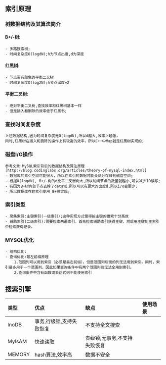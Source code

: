 ## 索引原理

### 树数据结构及其算法简介
#### B+/-树:
    - 多路搜索树;
    - 时间复杂度O(logdN);h为节点出度,d为深度
#### 红黑树:
    - 节点带有颜色的平衡二叉树
    - 时间复杂度O(log2N);h节点出度=2
#### 平衡二叉树:
    - 绝对平衡二叉树,查找效率和红黑树基本一样
    - 但是插入和删除的效率低于红黑书;
### 查找时间复杂度
    上述数据结构,因为时间复杂度是O(logdN),所以d越大,效率上越低，
    同时,红黑树在插入和删除的操作上有较高的效率，所以C++中Map就是红黑树实现的;
### 磁盘I/O操作
    参考文章:MySQL索引背后的数据结构及算法原理[http://blog.codinglabs.org/articles/theory-of-mysql-index.html]
    - 数据库的索引空间可能很大，所以在索引的数据可能会部分存储到磁盘空间;
    - 根据O(logdN), B+/-树的d比平二叉衡树大,所以访问节点的数量就越小,可以减少IO读写;
    - 有因为B+树内部节点去掉了data域,所以可以有更大的出度d,所以i/o会更少;
    - 所以数据库在的索引使用 B+树实现;

### 索引类型
    - 聚集索引:主键索引(一级索引);这种实现方式使得按主键的搜索十分高效
    - 辅助索引(二级索引):需要检索两遍索引，首先检索辅助索引获得主键，然后用主键到主索引中检索获得记录。
### MYSQL优化
    - 结构优化:
    - 查询优化:最左前缀原理
        1.范围列可以用到索引（必须是最左前缀），但是范围列后面的列无法用到索引。同时，索引最多用于一个范围列，因此如果查询条件中有两个范围列则无法全用到索引。
        2.查询条件中含有函数或表达式则不能使用索引
## 搜索引擎
|类型|优点|缺点|使用场景|
|:---|:---|:--|:----|
|InoDB|事务,行级锁,支持失败恢复|不支持全文搜索||
|MyIsAM|快速读取|表级锁,无事务,不支持失败恢复||
|MEMORY|hash算法,效率高|数据不安全|